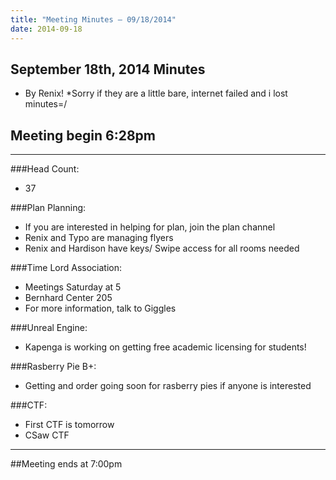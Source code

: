 ```yaml
---
title: "Meeting Minutes – 09/18/2014"
date: 2014-09-18
---
```

## September 18th, 2014 Minutes
* By Renix!
*Sorry if they are a little bare, internet failed and i lost minutes=/

## Meeting begin 6:28pm

 - - -

###Head Count:
* 37

###Plan Planning:
* If you are interested in helping for plan, join the plan channel
* Renix and Typo are managing flyers
* Renix and Hardison have keys/ Swipe access for all rooms needed

###Time Lord Association:
* Meetings Saturday at 5
* Bernhard Center 205
* For more information, talk to Giggles

###Unreal Engine:
* Kapenga is working on getting free academic licensing for students!

###Rasberry Pie B+:
* Getting and order going soon for rasberry pies if anyone is interested

###CTF:
* First CTF is tomorrow 
* CSaw CTF

- - - 

##Meeting ends at 7:00pm
